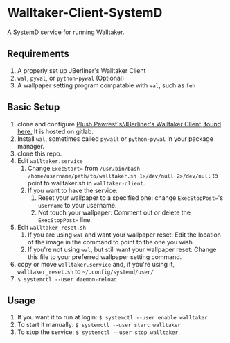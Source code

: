 # Walltaker-Client-SystemD
A SystemD service for running Walltaker.

## Requirements
1. A properly set up JBerliner's Walltaker Client
2. `wal`, `pywal`, or `python-pywal` (Optional)
3. A wallpaper setting program compatable with `wal`, such as `feh`

## Basic Setup
1. clone and configure [Plush Pawrest's/JBerliner's Walltaker Client, found here.](https://gitlab.com/JBerliner/walltaker-client) It is hosted on gitlab.
2. Install `wal`, sometimes called `pywall` or `python-pywal` in your package manager.
3. clone this repo.
4. Edit `walltaker.service`
     1. Change `ExecStart=` from `/usr/bin/bash /home/username/path/to/walltaker.sh 1>/dev/null 2>/dev/null` to point to walltaker.sh in `walltaker-client`.
     2. If you want to have the service:
        1. Reset your wallpaper to a specified one: change `ExecStopPost=`'s `username` to your username.
        2. Not touch your wallpaper: Comment out or delete the `ExecStopPost=` line.
5. Edit `walltaker_reset.sh`
    1. If you are using `wal` and want your wallpaper reset: Edit the location of the image in the command to point to the one you wish.
    2. If you're not using `wal`, but still want your wallpaper reset: Change this file to your preferred wallpaper setting command.
6. copy or move `walltaker.service` and, if you're using it, `walltaker_reset.sh` to `~/.config/systemd/user/`
7. `$ systemctl --user daemon-reload`

## Usage

1. If you want it to run at login: `$ systemctl --user enable walltaker`
2. To start it manually: `$ systemctl --user start walltaker`
3. To stop the service: `$ systemctl --user stop walltaker`
